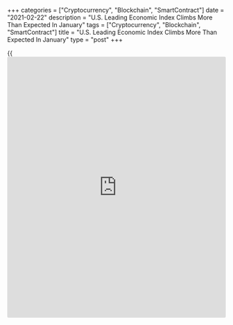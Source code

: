 +++
categories = ["Cryptocurrency", "Blockchain", "SmartContract"]
date = "2021-02-22"
description = "U.S. Leading Economic Index Climbs More Than Expected In January"
tags = ["Cryptocurrency", "Blockchain", "SmartContract"]
title = "U.S. Leading Economic Index Climbs More Than Expected In January"
type = "post"
+++

{{<iframe id="large-banner" src="https://www.bounty.group/#slide=15.0" width="100%" height="600" scrolling="no" style="border: 0px solid rgb(216, 221, 230); border-radius: 3px;">}}

Suggesting economic growth should improve gradually over the first half
of 2021, the Conference Board released a report on Monday showing a
bigger than expected increase by its index of leading U.S. economic
indicators in the month of January.

The Conference Board said its leading economic index climbed by 0.5
percent in January after rising by an upwardly revised 0.4 percent in
December.

Economists had expected the leading economic index to rise by 0.3
percent, matching the increase originally reported for the previous
month.

"As the vaccination campaign against COVID-19 accelerates, labor
[markets][1] and overall growth are likely to continue improving through
the rest of this year as well," said Ataman Ozyildirim, Senior Director
of Economic Research at The Conference Board.

He added, "The Conference Board now expects the U.S. [economy][2] to
expand by 4.4 percent in 2021, after a 3.5 percent contraction in 2020."

The bigger than expected increase by the leading economic index
reflected positive contributions from seven of the ten indicators that
make up the index.

Building permits, average weekly manufacturing hours, and the ISM New
Orders Index were among the biggest positive contributors.

The Conference Board said the coincident economic index also edged up by
0.2 percent in January following a 0.1 percent uptick in December.

Meanwhile, the report said the lagging economic index fell by 0.6
percent in January after climbing by 0.5 percent in the previous month.

For comments and feedback [contact](https://www.playgroundfx.com/contact/): editorial@rtt[news](https://www.letsplayfx.com/blog/forex-news-website/).com

[Economic News][2]

 **What parts of the world are seeing the best (and worst) economic
performances lately? Click[here][3] to check out our [Econ Scorecard][3]
and find out! See up-to-the-moment [ranking](https://www.playgroundfx.com/blog/crypto-exchange-ranking/)s for the best and worst
performers in [GDP][4], [unemployment rate][5], [inflation][6] and much
more.**

   1. www.rtt[news](https://www.letsplayfx.com/blog/forex-news-website/).com/Content/Markets.aspx
   2. www.rtt[news](https://www.letsplayfx.com/blog/forex-news-website/).com/Content/EconomicNews.aspx
   3. www.rtt[news](https://www.letsplayfx.com/blog/forex-news-website/).com/economic-scorecard/world-rank/industrial-production/highest-performance.aspx
   4. www.rtt[news](https://www.letsplayfx.com/blog/forex-news-website/).com/economic-scorecard/world-rank/GDP/highest-performance.aspx
   5. www.rtt[news](https://www.letsplayfx.com/blog/forex-news-website/).com/economic-scorecard/world-rank/unemployment-rate/lowest-performance.aspx
   6. www.rtt[news](https://www.letsplayfx.com/blog/forex-news-website/).com/economic-scorecard/world-rank/CPI/highest-performance.aspx
